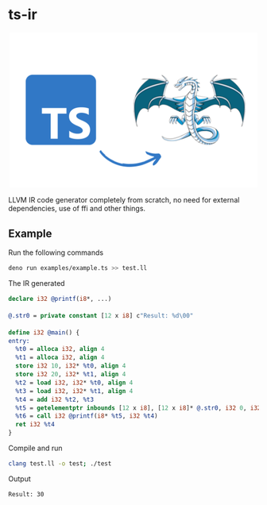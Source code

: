 # ts-ir

<p align="center">
    <img src="assets/img.png" width="500px" heigth="500px"/>
</p>

LLVM IR code generator completely from scratch, no need for external dependencies, use of ffi and other things.

## Example

Run the following commands

```bash
deno run examples/example.ts >> test.ll
```

The IR generated

```llvm
declare i32 @printf(i8*, ...)

@.str0 = private constant [12 x i8] c"Result: %d\00"

define i32 @main() {
entry:
  %t0 = alloca i32, align 4
  %t1 = alloca i32, align 4
  store i32 10, i32* %t0, align 4
  store i32 20, i32* %t1, align 4
  %t2 = load i32, i32* %t0, align 4
  %t3 = load i32, i32* %t1, align 4
  %t4 = add i32 %t2, %t3
  %t5 = getelementptr inbounds [12 x i8], [12 x i8]* @.str0, i32 0, i32 0
  %t6 = call i32 @printf(i8* %t5, i32 %t4)
  ret i32 %t4
}
```

Compile and run

```bash
clang test.ll -o test; ./test
```

Output

```bash
Result: 30
```

